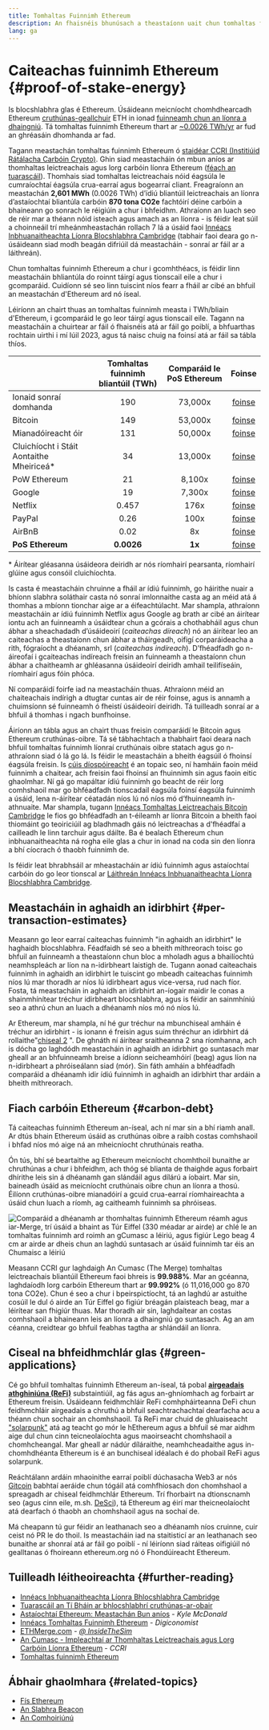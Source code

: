 ```yaml
---
title: Tomhaltas Fuinnimh Ethereum
description: An fhaisnéis bhunúsach a theastaíonn uait chun tomhaltas fuinnimh Ethereum a thuiscint.
lang: ga
---
```


# Caiteachas fuinnimh Ethereum {#proof-of-stake-energy}

Is blocshlabhra glas é Ethereum. Úsáideann meicníocht chomhdhearcadh Ethereum [cruthúnas-geallchuir](/developers/docs/consensus-mechanisms/pos) ETH in ionad [ fuinneamh chun an líonra a dhaingniú](/developers/docs/consensus-mechanisms/pow). Tá tomhaltas fuinnimh Ethereum thart ar [~0.0026 TWh/yr](https://carbon-ratings.com/eth-report-2022) ar fud an ghréasáin dhomhanda ar fad.

Tagann meastachán tomhaltas fuinnimh Ethereum ó [staidéar CCRI (Institiúid Rátálacha Carbóin Crypto)](https://carbon-ratings.com). Ghin siad meastacháin ón mbun aníos ar thomhaltas leictreachais agus lorg carbóin líonra Ethereum ([féach an tuarascáil](https://carbon-ratings.com/eth-report-2022)). Thomhais siad tomhaltas leictreachais nóid éagsúla le cumraíochtaí éagsúla crua-earraí agus bogearraí cliant. Freagraíonn an meastachán **2,601 MWh** (0.0026 TWh) d’ídiú bliantúil leictreachais an líonra d’astaíochtaí bliantúla carbóin **870 tona CO2e** fachtóirí déine carbóin a bhaineann go sonrach le réigiúin a chur i bhfeidhm. Athraíonn an luach seo de réir mar a théann nóid isteach agus amach as an líonra - is féidir leat súil a choinneáil trí mheánmheastachán rollach 7 lá a úsáid faoi [Innéacs Inbhuanaitheachta Líonra Blocshlabhra Cambridge](https://ccaf.io/cbnsi/ethereum) (tabhair faoi deara go n-úsáideann siad modh beagán difriúil dá meastacháin - sonraí ar fáil ar a láithreán).

Chun tomhaltas fuinnimh Ethereum a chur i gcomhthéacs, is féidir linn meastacháin bhliantúla do roinnt táirgí agus tionscail eile a chur i gcomparáid. Cuidíonn sé seo linn tuiscint níos fearr a fháil ar cibé an bhfuil an meastachán d'Ethereum ard nó íseal.

<EnergyConsumptionChart />

Léiríonn an chairt thuas an tomhaltas fuinnimh measta i TWh/bliain d'Ethereum, i gcomparáid le go leor táirgí agus tionscail eile. Tagann na meastacháin a chuirtear ar fáil ó fhaisnéis atá ar fáil go poiblí, a bhfuarthas rochtain uirthi i mí Iúil 2023, agus tá naisc chuig na foinsí atá ar fáil sa tábla thíos.

|                                             | Tomhaltas fuinnimh bliantúil (TWh) | Comparáid le PoS Ethereum |                                                                                      Foinse                                                                                       |
|:------------------------------------------- |:----------------------------------:|:-------------------------:|:---------------------------------------------------------------------------------------------------------------------------------------------------------------------------------:|
| Ionaid sonraí domhanda                      |                190                 |          73,000x          |                                    [foinse](https://www.iea.org/commentaries/data-centres-and-energy-from-global-headlines-to-local-headaches)                                    |
| Bitcoin                                     |                149                 |          53,000x          |                                                                 [foinse](https://ccaf.io/cbnsi/cbeci/comparisons)                                                                 |
| Mianadóireacht óir                          |                131                 |          50,000x          |                                                                 [foinse](https://ccaf.io/cbnsi/cbeci/comparisons)                                                                 |
| Cluichíocht i Stáit Aontaithe Mheiriceá\* |                 34                 |          13,000x          |                 [foinse](https://www.researchgate.net/publication/336909520_Toward_Greener_Gaming_Estimating_National_Energy_Use_and_Energy_Efficiency_Potential)                 |
| PoW Ethereum                                |                 21                 |          8,100x           |                                                                    [foinse](https://ccaf.io/cbnsi/ethereum/1)                                                                     |
| Google                                      |                 19                 |          7,300x           |                                           [foinse](https://www.gstatic.com/gumdrop/sustainability/google-2022-environmental-report.pdf)                                           |
| Netflix                                     |               0.457                |           176x            | [foinse](https://assets.ctfassets.net/4cd45et68cgf/7B2bKCqkXDfHLadrjrNWD8/e44583e5b288bdf61e8bf3d7f8562884/2021_US_EN_Netflix_EnvironmentalSocialGovernanceReport-2021_Final.pdf) |
| PayPal                                      |                0.26                |           100x            |                                  [foinse](https://s202.q4cdn.com/805890769/files/doc_downloads/global-impact/CDP_Climate_Change_PayPal-(1).pdf)                                   |
| AirBnB                                      |                0.02                |            8x             |                               [foinse](https://s26.q4cdn.com/656283129/files/doc_downloads/governance_doc_updated/Airbnb-ESG-Factsheet-(Final).pdf)                               |
| **PoS Ethereum**                            |             **0.0026**             |          **1x**           |                                                               [foinse](https://carbon-ratings.com/eth-report-2022)                                                                |

\* Áirítear gléasanna úsáideora deiridh ar nós ríomhairí pearsanta, ríomhairí glúine agus consóil cluichíochta.

Is casta é meastacháin chruinne a fháil ar ídiú fuinnimh, go háirithe nuair a bhíonn slabhra soláthair casta nó sonraí imlonnaithe casta ag an méid atá á thomhas a mbíonn tionchar aige ar a éifeachtúlacht. Mar shampla, athraíonn meastacháin ar ídiú fuinnimh Netflix agus Google ag brath ar cibé an áirítear iontu ach an fuinneamh a úsáidtear chun a gcórais a chothabháil agus chun ábhar a sheachadadh d’úsáideoirí (_caiteachas díreach_) nó an áirítear leo an caiteachas a theastaíonn chun ábhar a tháirgeadh, oifigí corparáideacha a rith, fógraíocht a dhéanamh, srl (_caiteachas indíreach_). D’fhéadfadh go n-áireofaí i gcaiteachas indíreach freisin an fuinneamh a theastaíonn chun ábhar a chaitheamh ar ghléasanna úsáideoirí deiridh amhail teilifíseáin, ríomhairí agus fóin phóca.

Ní comparáidí foirfe iad na meastacháin thuas. Athraíonn méid an chaiteachais indírigh a dtugtar cuntas air de réir foinse, agus is annamh a chuimsíonn sé fuinneamh ó fheistí úsáideoirí deiridh. Tá tuilleadh sonraí ar a bhfuil á thomhas i ngach bunfhoinse.

Áiríonn an tábla agus an chairt thuas freisin comparáidí le Bitcoin agus Ethereum cruthúnas-oibre. Tá sé tábhachtach a thabhairt faoi deara nach bhfuil tomhaltas fuinnimh líonraí cruthúnais oibre statach agus go n-athraíonn siad ó lá go lá. Is féidir le meastacháin a bheith éagsúil ó fhoinsí éagsúla freisin. Is [cúis díospóireacht](https://www.coindesk.com/business/2020/05/19/the-last-word-on-bitcoins-energy-consumption/) é an topaic seo, ní hamháin faoin méid fuinnimh a chaitear, ach freisin faoi fhoinsí an fhuinnimh sin agus faoin eitic ghaolmhar. Ní gá go mapáltar ídiú fuinnimh go beacht de réir lorg comhshaoil ​​mar go bhféadfadh tionscadail éagsúla foinsí éagsúla fuinnimh a úsáid, lena n-áirítear céatadán níos lú nó níos mó d’fhuinneamh in-athnuaite. Mar shampla, tugann [Innéacs Tomhaltas Leictreachais Bitcoin Cambridge](https://ccaf.io/cbnsi/cbeci/comparisons) le fios go bhféadfadh an t-éileamh ar líonra Bitcoin a bheith faoi thiomáint go teoiriciúil ag bladhmadh gáis nó leictreachas a d'fhéadfaí a cailleadh le linn tarchuir agus dáilte. Ba é bealach Ethereum chun inbhuanaitheachta ná rogha eile glas a chur in ionad na coda sin den líonra a bhí cíocrach ó thaobh fuinnimh de.

Is féidir leat bhrabhsáil ar mheastacháin ar ídiú fuinnimh agus astaíochtaí carbóin do go leor tionscal ar [Láithreán Innéacs Inbhuanaitheachta Líonra Blocshlabhra Cambridge](https://ccaf.io/cbnsi/ethereum).

## Meastacháin in aghaidh an idirbhirt {#per-transaction-estimates}

Measann go leor earraí caiteachas fuinnimh "in aghaidh an idirbhirt" le haghaidh blocshlabhra. Féadfaidh sé seo a bheith míthreorach toisc go bhfuil an fuinneamh a theastaíonn chun bloc a mholadh agus a bhailíochtú neamhspleách ar líon na n-idirbheart laistigh de. Tugann aonad caiteachais fuinnimh in aghaidh an idirbhirt le tuiscint go mbeadh caiteachas fuinnimh níos lú mar thoradh ar níos lú idirbheart agus vice-versa, rud nach fíor. Fosta, tá meastacháin in aghaidh an idirbhirt an-íogair maidir le conas a shainmhínítear tréchur idirbheart blocshlabhra, agus is féidir an sainmhíniú seo a athrú chun an luach a dhéanamh níos mó nó níos lú.

Ar Ethereum, mar shampla, ní hé gur tréchur na mbunchiseal amháin é tréchur an idirbhirt - is ionann é freisin agus suim thréchur an idirbhirt dá rollaithe"[chiseal 2](/layer-2/) ". De ghnáth ní áirítear sraitheanna 2 sna ríomhanna, ach is dócha go laghdódh meastacháin in aghaidh an idirbhirt go suntasach mar gheall ar an bhfuinneamh breise a ídíonn seicheamhóirí (beag) agus líon na n-idirbheart a phróiseálann siad (mór). Sin fáth amháin a bhféadfadh comparáid a dhéanamh idir ídiú fuinnimh in aghaidh an idirbhirt thar ardáin a bheith míthreorach.

## Fiach carbóin Ethereum {#carbon-debt}

Tá caiteachas fuinnimh Ethereum an-íseal, ach ní mar sin a bhí riamh anall. Ar dtús bhain Ethereum úsáid as cruthúnas oibre a raibh costas comhshaoil ​​i bhfad níos mó aige ná an mheicníocht chruthúnais reatha.

Ón tús, bhí sé beartaithe ag Ethereum meicníocht chomhthoil bunaithe ar chruthúnas a chur i bhfeidhm, ach thóg sé blianta de thaighde agus forbairt dhírithe leis sin á dhéanamh gan slándáil agus dílárú a íobairt. Mar sin, baineadh úsáid as meicníocht cruthúnais oibre chun an líonra a thosú. Éilíonn cruthúnas-oibre mianadóirí a gcuid crua-earraí ríomhaireachta a úsáid chun luach a ríomh, ag caitheamh fuinnimh sa phróiseas.

![Comparáid a dhéanamh ar thomhaltas fuinnimh Ethereum réamh agus iar-Merge, trí úsáid a bhaint as Túr Eiffel (330 méadar ar airde) ar chlé le an tomhaltas fuinnimh ard roimh an gCumasc a léiriú, agus figiúr Lego beag 4 cm ar airde ar dheis chun an laghdú suntasach ar úsáid fuinnimh tar éis an Chumaisc a léiriú](energy_consumption_pre_post_merge.png)

Measann CCRI gur laghdaigh An Cumasc (The Merge) tomhaltas leictreachais bliantúil Ethereum faoi bhreis is **99.988%**. Mar an gcéanna, laghdaíodh lorg carbóin Ethereum thart ar **99.992%** (ó 11,016,000 go 870 tona CO2e). Chun é seo a chur i bpeirspictíocht, tá an laghdú ar astuithe cosúil le dul ó airde an Túr Eiffel go figiúr bréagán plaisteach beag, mar a léirítear san fhigiúr thuas. Mar thoradh air sin, laghdaítear an costas comhshaoil ​​a bhaineann leis an líonra a dhaingniú go suntasach. Ag an am céanna, creidtear go bhfuil feabhas tagtha ar shlándáil an líonra.

## Ciseal na bhfeidhmchlár glas {#green-applications}

Cé go bhfuil tomhaltas fuinnimh Ethereum an-íseal, tá pobal [**airgeadais athghiniúna (ReFi)**](/refi/) substaintiúil, ag fás agus an-ghníomhach ag forbairt ar Ethereum freisin. Úsáideann feidhmchláir ReFi comhpháirteanna DeFi chun feidhmchláir airgeadais a chruthú a bhfuil seachtrachachtaí dearfacha acu a théann chun sochair an chomhshaoil. Tá ReFi mar chuid de ghluaiseacht ["solarpunk"](https://en.wikipedia.org/wiki/Solarpunk) atá ag teacht go mór le hEthereum agus a bhfuil sé mar aidhm aige dul chun cinn teicneolaíochta agus maoirseacht chomhshaoil ​​a chomhcheangal. Mar gheall ar nádúr díláraithe, neamhcheadaithe agus in-chomhdhéanta Ethereum is é an bunchiseal idéalach é do phobail ReFi agus solarpunk.

Reáchtálann ardáin mhaoinithe earraí poiblí dúchasacha Web3 ar nós [Gitcoin](https://gitcoin.co) babhtaí aeráide chun tógáil atá comhfhiosach don chomhshaol a spreagadh ar chiseal feidhmchlár Ethereum. Trí fhorbairt na dtionscnamh seo (agus cinn eile, m.sh. [DeSci](/desci/)), tá Ethereum ag éirí mar theicneolaíocht atá dearfach ó thaobh an chomhshaoil ​​agus na sochaí de.

<InfoBanner emoji=":evergreen_tree:">
  Má cheapann tú gur féidir an leathanach seo a dhéanamh níos cruinne, cuir ceist nó PR le do thoil. Is meastacháin iad na staitisticí ar an leathanach seo bunaithe ar shonraí atá ar fáil go poiblí - ní léiríonn siad ráiteas oifigiúil nó gealltanas ó fhoireann ethereum.org nó ó Fhondúireacht Ethereum.
</InfoBanner>

## Tuilleadh léitheoireachta {#further-reading}

- [Innéacs Inbhuanaitheachta Líonra Bhlocshlabhra Cambridge](https://ccaf.io/cbnsi/ethereum)
- [Tuarascáil an Tí Bháin ar bhlocshlabhrí cruthúnas-ar-obair](https://web.archive.org/web/20221109005700/https://www.whitehouse.gov/wp-content/uploads/2022/09/09-2022-Crypto-Assets-and-Climate-Report.pdf)
- [Astaíochtaí Ethereum: Meastachán Bun aníos](https://kylemcdonald.github.io/ethereum-emissions/) - _Kyle McDonald_
- [Innéacs Tomhaltas Fuinnimh Ethereum](https://digiconomist.net/ethereum-energy-consumption/) - _Digiconomist_
- [ETHMerge.com](https://ethmerge.com/) - _[@ InsideTheSim](https://twitter.com/InsideTheSim)_
- [An Cumasc - Impleachtaí ar Thomhaltas Leictreachais agus Lorg Carbóin Líonra Ethereum](https://carbon-ratings.com/eth-report-2022) - _CCRI_
- [Tomhaltas fuinnimh Ethereum](https://mirror.xyz/jmcook.eth/ODpCLtO4Kq7SCVFbU4He8o8kXs418ZZDTj0lpYlZkR8)

## Ábhair ghaolmhara {#related-topics}

- [Fís Ethereum](/roadmap/vision/)
- [An Slabhra Beacon](/roadmap/beacon-chain)
- [An Comhoiriúnú](/roadmap/merge/)
